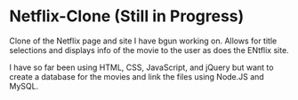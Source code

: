 # Netflix-Clone (Still in Progress)
Clone of the Netflix page and site I have bgun working on. Allows for title selections and displays info of the movie to the user as does the ENtflix site.

I have so far been using HTML, CSS, JavaScript, and jQuery but want to create a database for the movies and link the files using Node.JS and MySQL.

